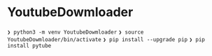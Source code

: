 # YoutubeDowmloader

`❯ python3 -m venv YoutubeDowmloader`
`❯ source YoutubeDowmloader/bin/activate`
`❯ pip install --upgrade pip`
`❯ pip install pytube`
